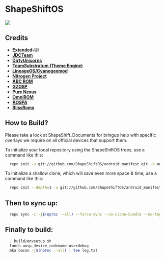 ShapeShiftOS
===========

<img src="https://i.imgur.com/CJiO8Bk.png"> 

Credits
-------
* [**Extended-UI**](https://github.com/Extended-UI)
* [**JDCTeam**](https://github.com/AOSP-JF-MM)
* [**DirtyUnicorns**](https://github.com/DirtyUnicorns)
* [**TeamSubstratum (Theme Engine)**](https://github.com/Substratum)
* [**LineageOS/Cyanogenmod**](https://github.com/LineageOS)
* [**Nitrogen Project**](https://github.com/nitrogen-project)
* [**ABC ROM**](https://github.com/ezio84)
* [**GZOSP**](https://github.com/GZOSP)
* [**Pure Nexus**](https://github.com/PureNexusProject)
* [**OmniROM**](https://github.com/omnirom/)
* [**AOSPA**](https://github.com/aospa/)
* [**BlissRoms**](https://github.com/BlissRoms)

How to Build?
-------------

Please take a look at ShapeShift_Documents for bringup help with specific overlays we require on all official devices that support them.

To initialize your local repository using the ShapeShiftOS trees, use a 
command like this:

```bash
  repo init -u git://github.com/ShapeShiftOS/android_manifest.git -b android_10
```
To initialize a shallow clone, which will save even more space & time, use a command like this:

```bash
  repo init --depth=1 -u git://github.com/ShapeShiftOS/android_manifest.git -b android_10
```
  
Then to sync up:
----------------

```bash
  repo sync -c -j$(nproc --all) --force-sync --no-clone-bundle --no-tags
```
Finally to build:
-----------------

```bash
  . build/envsetup.sh
  lunch aosp_device_codename-userdebug
  mka bacon -j$(nproc --all) | tee log.txt
```
